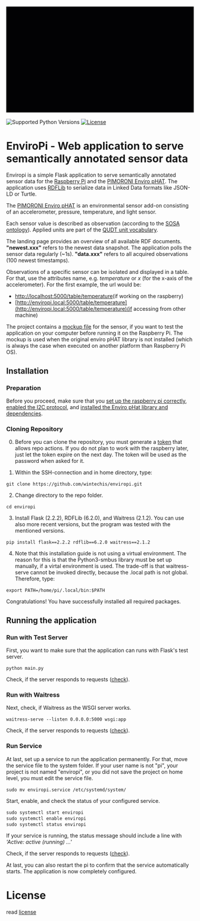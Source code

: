 ![Demonstration](docs/enviropi.gif)

![Supported Python Versions](https://img.shields.io/badge/python-3.9-blue.svg)
[![License](https://img.shields.io/badge/license-MIT-blue.svg)](LICENSE)

# EnviroPi - Web application to serve semantically annotated sensor data
Enviropi is a simple Flask application to serve semantically annotated sensor data for the [Raspberry Pi](https://www.raspberrypi.com/) and the [PIMORONI Enviro pHAT](http://docs.pimoroni.com/envirophat/). The application uses [RDFLib](https://rdflib.readthedocs.io/en/stable/index.html) to serialize data in Linked Data formats like JSON-LD or Turtle.

The [PIMORONI Enviro pHAT](http://docs.pimoroni.com/envirophat/) is an environmental sensor add-on consisting of an accelerometer, pressure, temperature, and light sensor.

Each sensor value is described as observation (according to the [SOSA ontology](http://www.w3.org/ns/sosa/)). Applied units are part of the [QUDT unit vocabulary](https://qudt.org/vocab/unit/).

The landing page provides an overview of all available RDF documents. __"newest.xxx"__ refers to the newest data snapshot. The application polls the sensor data regularly (~1s). __"data.xxx"__ refers to all acquired observations (100 newest timestamps).

Observations of a specific sensor can be isolated and displayed in a table. For that, use the attributes name, e.g. _temperature_ or _x_ (for the x-axis of the accelerometer). For the first example, the url would be:

* [http://localhost:5000/table/temperature](http://localhost:5000/table/temperature)(if working on the raspberry)
* [http://enviropi.local:5000/table/temperature](http://enviropi.local:5000/table/temperature)(if accessing from other machine)

The project contains a [mockup file](mock_envirophat.py) for the sensor, if you want to test the application on your computer before running it on the Raspberry Pi. The mockup is used when the original enviro pHAT library is not installed (which is always the case when executed on another platform than Raspberry Pi OS).

## Installation

### Preparation
Before you proceed, make sure that you [set up the raspberry pi correctly](docs/SETUP.md), [enabled the I2C protocol](docs/I2C.md), and [installed the Enviro pHat library and dependencies](docs/DEPEND.md). 

### Cloning Repository
0. Before you can clone the repository, you must generate a [token](https://github.com/settings/tokens) that allows repo actions. If you do not plan to work with the raspberry later, just let the token expire on the next day. The token will be used as the password when asked for it.

1. Within the SSH-connection and in home directory, type:
```console
git clone https://github.com/wintechis/enviropi.git
```
2. Change directory to the repo folder.
```console
cd enviropi
```

3. Install Flask (2.2.2), RDFLib (6.2.0), and Waitress (2.1.2). You can use also more recent versions, but the program was tested with the mentioned versions.
```console
pip install flask==2.2.2 rdflib==6.2.0 waitress==2.1.2
```

4. Note that this installation guide is not using a virtual environment. The reason for this is that the Python3-smbus library must be set up manually, if a virtal environment is used. The trade-off is that waitress-serve cannot be invoked directly, because the .local path is not global. Therefore, type:

```console
export PATH=/home/pi/.local/bin:$PATH
```

Congratulations! You have successfully installed all required packages.


## Running the application

### Run with Test Server
First, you want to make sure that the application can runs with Flask's test server.
```console
python main.py
```
Check, if the server responds to requests ([check](http://enviropi.local:5000)).

### Run with Waitress
Next, check, if Waitress as the WSGI server works.
```console
waitress-serve --listen 0.0.0.0:5000 wsgi:app
```
Check, if the server responds to requests ([check](http://enviropi.local:5000)).

### Run Service
At last, set up a service to run the application permanently. For that, move the service file to the system folder. If your user name is not "pi", your project is not named "enviropi", or you did not save the project on home level, you must edit the service file.

```console
sudo mv enviropi.service /etc/systemd/system/
```

Start, enable, and check the status of your configured service.
```console
sudo systemctl start enviropi
sudo systemctl enable enviropi
sudo systemctl status enviropi
```

If your service is running, the status message should include a line with _'Active: active (running) ...'_

Check, if the server responds to requests ([check](http://enviropi.local:5000)).

At last, you can also restart the pi to confirm that the service automatically starts. The application is now completely configured.

# License
read [license](LICENSE)